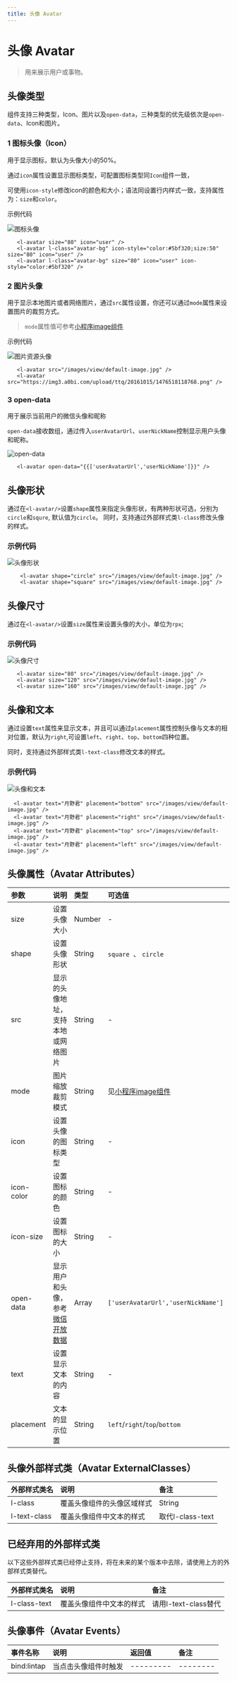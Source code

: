 ```yaml
---
title: 头像 Avatar
---
```


# <H2Icon /> 头像 Avatar

> 用来展示用户或事物。

## 头像类型

组件支持三种类型，Icon、图片以及`open-data`，三种类型的优先级依次是`open-data`、Icon和图片。

### 1 图标头像（Icon）

用于显示图标，默认为头像大小的50%。

通过`icon`属性设置显示图标类型，可配置图标类型同`Icon`组件一致，

可使用`icon-style`修改icon的颜色和大小；语法同设置行内样式一致，支持属性为：`size`和`color`。

示例代码

![图标头像](https://imglf3.nosdn0.126.net/img/VVpkaDA0b3BNODdnM3dRMEJwS3JCOWhiQnZ3SUE3NFVTVFNpL1hOa3p3WmFhWW1YWXcydW5BPT0.png?imageView&thumbnail=500x0&quality=96&stripmeta=0)

```wxml
   <l-avatar size="80" icon="user" />
   <l-avatar l-class="avatar-bg" icon-style="color:#5bf320;size:50" size="80" icon="user" />
   <l-avatar l-class="avatar-bg" size="80" icon="user" icon-style="color:#5bf320" />
```

### 2 图片头像

用于显示本地图片或者网络图片，通过`src`属性设置，你还可以通过`mode`属性来设置图片的裁剪方式。
> `mode`属性值可参考[小程序image组件](https://developers.weixin.qq.com/miniprogram/dev/component/image.wxml)

示例代码

![图片资源头像](https://imglf4.nosdn0.126.net/img/VVpkaDA0b3BNODdnM3dRMEJwS3JCOG9ZQkUzM2xsWTEreHg1SE5aMC9jQnc2QVBKMzFpdnhBPT0.png?imageView&thumbnail=500x0&quality=96&stripmeta=0)

```wxml
   <l-avatar src="/images/view/default-image.jpg" />
   <l-avatar src="https://img3.a0bi.com/upload/ttq/20161015/1476518118768.png" />
```

### 3 open-data

用于展示当前用户的微信头像和昵称

`open-data`接收数组，通过传入`userAvatarUrl`、`userNickName`控制显示用户头像和昵称。

![open-data](https://imglf6.nosdn0.126.net/img/VVpkaDA0b3BNODdnM3dRMEJwS3JCNnJBV0FQSWpkRnZtek1Ba1FBWnRxYnZVVG56NjdwYVpRPT0.png?imageView&thumbnail=500x0&quality=96&stripmeta=0)

```wxml
   <l-avatar open-data="{{['userAvatarUrl','userNickName']}}" />
```

## 头像形状

通过在`<l-avatar/>`设置`shape`属性来指定头像形状，有两种形状可选，分别为`circle`和`squre`, 默认值为`circle`。
同时，支持通过外部样式类`l-class`修改头像的样式。

### 示例代码

![头像形状](https://imglf5.nosdn0.126.net/img/VVpkaDA0b3BNODdnM3dRMEJwS3JCMy8xVHZnc0tNeDBlUFp3NnBxTUt0Y2l3YUNESTEvUndnPT0.png?imageView&thumbnail=500x0&quality=96&stripmeta=0)

```wxml
    <l-avatar shape="circle" src="/images/view/default-image.jpg" />
    <l-avatar shape="square" src="/images/view/default-image.jpg" />
```

## 头像尺寸

通过在`<l-avatar/>`设置`size`属性来设置头像的大小，单位为`rpx`;

### 示例代码

![头像尺寸](https://imglf4.nosdn0.126.net/img/VVpkaDA0b3BNODdnM3dRMEJwS3JCNEZxR1NwNW5VZ09QYm84cXVpZFB4NzRxeVBYWXBybWlnPT0.png?imageView&thumbnail=500x0&quality=96&stripmeta=0)

```wxml
   <l-avatar size="80" src="/images/view/default-image.jpg" />
   <l-avatar size="120" src="/images/view/default-image.jpg" />
   <l-avatar size="160" src="/images/view/default-image.jpg" />
```

## 头像和文本

通过设置`text`属性来显示文本，并且可以通过`placement`属性控制头像与文本的相对位置，默认为`right`,可设置`left`、`right`、`top`、`bottom`四种位置。

同时，支持通过外部样式类`l-text-class`修改文本的样式。

### 示例代码

![头像和文本](https://imglf4.nosdn0.126.net/img/VVpkaDA0b3BNODdnM3dRMEJwS3JCeHF1eGVvZ0xvS1NRdkJ0NFczMVdKYms0NmxNSVB2R053PT0.png?imageView&thumbnail=500x0&quality=96&stripmeta=0)

```wxml
  <l-avatar text="月野君" placement="bottom" src="/images/view/default-image.jpg" />
  <l-avatar text="月野君" placement="right" src="/images/view/default-image.jpg" />
  <l-avatar text="月野君" placement="top" src="/images/view/default-image.jpg" />
  <l-avatar text="月野君" placement="left" src="/images/view/default-image.jpg" />
```

## 头像属性（Avatar Attributes）

| 参数   | 说明 | 类型 | 可选值 | 默认值 |  
|:----|:----|:----|:----|:----|
| size	| 设置头像大小	| Number | - | `120 * 120` |
| shape	| 设置头像形状  |	String | `square `、 `circle` | `circle` |
| src	| 显示的头像地址，支持本地或网络图片 |	String | - | - |
| mode	| 图片缩放裁剪模式 |	String	| 见[小程序image组件](https://developers.weixin.qq.com/miniprogram/dev/component/image.html) |`scaleToFill`|
| icon	| 设置头像的图标类型 | String |	- | - |
| icon-color | 设置图标的颜色| String | - | - |
| icon-size | 设置图标的大小 | String | - | 28 |
| open-data | 显示用户和头像，参考[微信开放数据](https://developers.weixin.qq.com/miniprogram/dev/component/open-data.html) | Array | `['userAvatarUrl','userNickName']` | [] |
| text |  设置显示文本的内容 | String | - | - |
| placement | 文本的显示位置 | String | `left`/`right`/`top`/`bottom`| `right` |

## 头像外部样式类（Avatar ExternalClasses）
| 外部样式类名 | 说明 | 备注 |
| :--------- | :----------------- | :----- |
| l-class | 覆盖头像组件的头像区域样式 | String |- |
| l-text-class | 覆盖头像组件中文本的样式 | 取代l-class-text |

## 已经弃用的外部样式类
以下这些外部样式类已经停止支持，将在未来的某个版本中去除，请使用上方的外部样式类替代。

| 外部样式类名 | 说明 | 备注 |
| :--------- | :----------------- | :----- |
| l-class-text | 覆盖头像组件中文本的样式 | 请用l-text-class替代 |

## 头像事件（Avatar Events）

| 事件名称   | 说明   | 返回值   | 备注   | 
|:----|:----|:----|:----|
| bind:lintap  | 当点击头像组件时触发   | ---------   | --------   | 

<RightMenu />